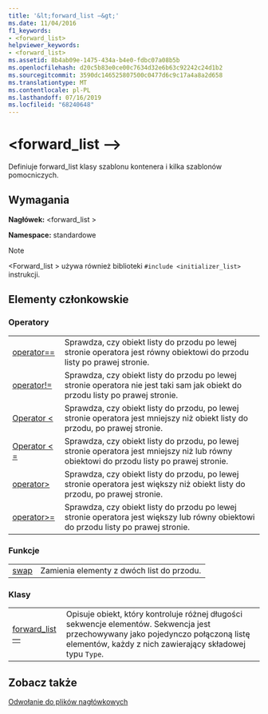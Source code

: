 ```yaml
---
title: '&lt;forward_list —&gt;'
ms.date: 11/04/2016
f1_keywords:
- <forward_list>
helpviewer_keywords:
- <forward_list>
ms.assetid: 8b4ab09e-1475-434a-b4e0-fdbc07a08b5b
ms.openlocfilehash: d20c5b83e0ce00c7634d32e6b63c92242c24d1b2
ms.sourcegitcommit: 3590dc146525807500c0477d6c9c17a4a8a2d658
ms.translationtype: MT
ms.contentlocale: pl-PL
ms.lasthandoff: 07/16/2019
ms.locfileid: "68240648"
---
```

# <a name="ltforwardlistgt"></a>&lt;forward_list —&gt;

Definiuje forward_list klasy szablonu kontenera i kilka szablonów pomocniczych.

## <a name="requirements"></a>Wymagania

**Nagłówek:** \<forward_list >

**Namespace:** standardowe

> [!NOTE]
> \<Forward_list > używa również biblioteki `#include <initializer_list>` instrukcji.

## <a name="members"></a>Elementy członkowskie

### <a name="operators"></a>Operatory

|||
|-|-|
|[operator==](../standard-library/forward-list-operators.md#op_eq_eq)|Sprawdza, czy obiekt listy do przodu po lewej stronie operatora jest równy obiektowi do przodu listy po prawej stronie.|
|[operator!=](../standard-library/forward-list-operators.md#op_neq)|Sprawdza, czy obiekt listy do przodu po lewej stronie operatora nie jest taki sam jak obiekt do przodu listy po prawej stronie.|
|[Operator <](../standard-library/forward-list-operators.md#op_lt)|Sprawdza, czy obiekt listy do przodu, po lewej stronie operatora jest mniejszy niż obiekt listy do przodu, po prawej stronie.|
|[Operator < =](../standard-library/forward-list-operators.md#op_lt_eq)|Sprawdza, czy obiekt listy do przodu, po lewej stronie operatora jest mniejszy niż lub równy obiektowi do przodu listy po prawej stronie.|
|[operator>](../standard-library/forward-list-operators.md#op_gt)|Sprawdza, czy obiekt listy do przodu, po lewej stronie operatora jest większy niż obiekt listy do przodu, po prawej stronie.|
|[operator>=](../standard-library/forward-list-operators.md#op_lt_eq)|Sprawdza, czy obiekt listy do przodu po lewej stronie operatora jest większy lub równy obiektowi do przodu listy po prawej stronie.|

### <a name="functions"></a>Funkcje

|||
|-|-|
|[swap](../standard-library/forward-list-functions.md#swap)|Zamienia elementy z dwóch list do przodu.|

### <a name="classes"></a>Klasy

|||
|-|-|
|[forward_list —](../standard-library/forward-list-class.md)|Opisuje obiekt, który kontroluje różnej długości sekwencje elementów. Sekwencja jest przechowywany jako pojedynczo połączoną listę elementów, każdy z nich zawierający składowej typu `Type`.|

## <a name="see-also"></a>Zobacz także

[Odwołanie do plików nagłówkowych](../standard-library/cpp-standard-library-header-files.md)<br/>
